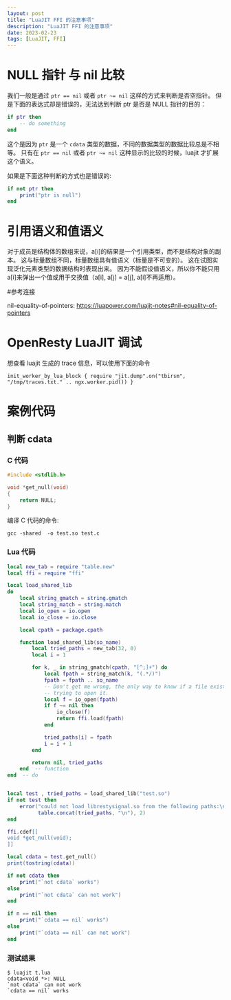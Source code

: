 ```yaml
---
layout: post
title: "LuaJIT FFI 的注意事项"
description: "LuaJIT FFI 的注意事项"
date: 2023-02-23
tags: [LuaJIT, FFI]
---
```


# NULL 指针 与 nil 比较

我们一般是通过 `ptr == nil` 或者 `ptr ~= nil` 这样的方式来判断是否空指针。
但是下面的表达式却是错误的，无法达到判断 ptr 是否是 NULL 指针的目的：

```lua
if ptr then
    -- do something
end
```

这个是因为 `ptr` 是一个 `cdata` 类型的数据，不同的数据类型的数据比较总是不相等。
只有在 `ptr == nil` 或者 `ptr ~= nil` 这种显示的比较的时候，luajit 才扩展这个语义。

如果是下面这种判断的方式也是错误的:

```lua
if not ptr then
    print("ptr is null")
end
```


# 引用语义和值语义

对于成员是结构体的数组来说，a[i]的结果是一个引用类型，而不是结构对象的副本。
这与标量数组不同，标量数组具有值语义（标量是不可变的）。
这在试图实现泛化元素类型的数据结构时表现出来。
因为不能假设值语义，所以你不能只用 a[i]来弹出一个值或用于交换值（a[i], a[j] = a[j], a[i]不再适用）。

#参考连接

nil-equality-of-pointers: https://luapower.com/luajit-notes#nil-equality-of-pointers

# OpenResty LuaJIT 调试

想查看 luajit 生成的 trace 信息，可以使用下面的命令

```shell
init_worker_by_lua_block { require "jit.dump".on("tbirsm", "/tmp/traces.txt." .. ngx.worker.pid()) }
```

# 案例代码

## 判断 cdata

### C 代码

```C
#include <stdlib.h>

void *get_null(void)
{
    return NULL;
}
```

编译 C 代码的命令: 
```shell
gcc -shared  -o test.so test.c
```

### Lua 代码

```lua
local new_tab = require "table.new"
local ffi = require "ffi"

local load_shared_lib
do
    local string_gmatch = string.gmatch
    local string_match = string.match
    local io_open = io.open
    local io_close = io.close

    local cpath = package.cpath

    function load_shared_lib(so_name)
        local tried_paths = new_tab(32, 0)
        local i = 1

        for k, _ in string_gmatch(cpath, "[^;]+") do
            local fpath = string_match(k, "(.*/)")
            fpath = fpath .. so_name
            -- Don't get me wrong, the only way to know if a file exist is
            -- trying to open it.
            local f = io_open(fpath)
            if f ~= nil then
                io_close(f)
                return ffi.load(fpath)
            end

            tried_paths[i] = fpath
            i = i + 1
        end

        return nil, tried_paths
    end  -- function
end  -- do


local test , tried_paths = load_shared_lib("test.so")
if not test then
    error("could not load librestysignal.so from the following paths:\n" ..
          table.concat(tried_paths, "\n"), 2)
end

ffi.cdef[[
void *get_null(void);
]]

local cdata = test.get_null()
print(tostring(cdata))

if not cdata then
    print("`not cdata` works")
else
    print("`not cdata` can not work")
end

if n == nil then
    print("`cdata == nil` works")
else
    print("`cdata == nil` can not work")
end
```

### 测试结果

```shell
$ luajit t.lua 
cdata<void *>: NULL
`not cdata` can not work
`cdata == nil` works
```
